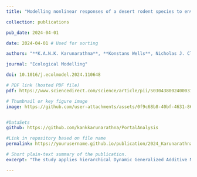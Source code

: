 ```yaml
---
title: "Modelling nonlinear responses of a desert rodent species to environmental change with hierarchical dynamic generalized additive models"

collection: publications

pub_date: 2024-04-01

date: 2024-04-01 # Used for sorting 

authors: "**K.A.N.K. Karunarathna**, **Konstans Wells**, Nicholas J. Clark"

journal: "Ecological Modelling"

doi: 10.1016/j.ecolmodel.2024.110648

# PDF link (hosted PDF file)
pdf: https://www.sciencedirect.com/science/article/pii/S0304380024000371/pdfft?md5=ac250e5ee990cf7ffeb06e078351a06a&pid=1-s2.0-S0304380024000371-main.pdf

# Thumbnail or key figure image
image: https://github.com/user-attachments/assets/0f9c68b8-40bf-4631-868e-191e1f8cddd2


#DataSets
github: https://github.com/kankkarunarathna/PortalAnalysis

#Link in repository based on file name
permalink: https://yourusername.github.io/publication/2024_Karunarathna_EcolModelling  

# Short plain-text summary of the publication.
excerpt: "The study applies hierarchical Dynamic Generalized Additive Models (DGAMs) within a Bayesian framework to model and forecast the abundance of the Desert Pocket Mouse (Chaetodipus penicillatus) across 23 years of monthly, multi-site capture data from Arizona, USA. Models were fitted using the mvgam() function in the mvgam package in R. By progressively increasing model complexity and employing custom model-checking functions to account for nonlinear relationships, spatio-temporal dependencies, zero-inflation, and lagged environmental effects, the study demonstrates that nonlinear dynamic models can greatly improve forecasting performance of multivariate ecological time series. "

---
```











